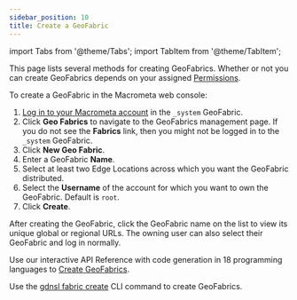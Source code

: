 ```yaml
---
sidebar_position: 10
title: Create a GeoFabric
---
```


import Tabs from '@theme/Tabs';
import TabItem from '@theme/TabItem';

This page lists several methods for creating GeoFabrics. Whether or not you can create GeoFabrics depends on your assigned [Permissions](../account-management/permissions/index.md).

<Tabs groupId="operating-systems">
<TabItem value="console" label="Web Console">

To create a GeoFabric in the Macrometa web console:

1. [Log in to your Macrometa account](https://auth.paas.macrometa.io/) in the `_system` GeoFabric.
2. Click **Geo Fabrics** to navigate to the GeoFabrics management page. If you do not see the **Fabrics** link, then you might not be logged in to the `_system` GeoFabric.
3. Click **New Geo Fabric**.
4. Enter a GeoFabric **Name**.
5. Select at least two Edge Locations across which you want the GeoFabric distributed.
6. Select the **Username** of the account for which you want to own the GeoFabric. Default is `root`.
7. Click **Create**.

After creating the GeoFabric, click the GeoFabric name on the list to view its unique global or regional URLs. The owning user can also select their GeoFabric and log in normally.

</TabItem>
<TabItem value="api" label="REST API">

Use our interactive API Reference with code generation in 18 programming languages to [Create GeoFabrics](https://www.macrometa.com/docs/api#/operations/CreateGeo-fabric).

</TabItem>
<TabItem value="cli" label="CLI">

Use the [gdnsl fabric create](../cli/fabrics-cli.md#gdnsl-fabric-create) CLI command to create GeoFabrics.

</TabItem>
</Tabs>
